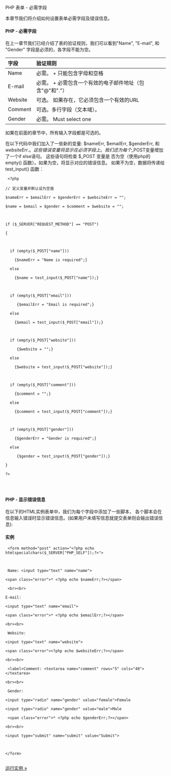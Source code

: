  PHP 表单 - 必需字段
 
本章节我们将介绍如何设置表单必需字段及错误信息。

 

#### PHP - 必需字段

 在上一章节我们已经介绍了表的验证规则，我们可以看到"Name", "E-mail", 和 "Gender" 字段是必须的，各字段不能为空。

 

|字段|验证规则|
|:--|:--|
|Name|必需。 + 只能包含字母和空格|
|E-mail|必需。 + 必需包含一个有效的电子邮件地址（包含"@"和"."）|
|Website|可选。 如果存在，它必须包含一个有效的URL|
|Comment|可选。多行字段（文本域）。|
|Gender|必需。 Must select one|

如果在前面的章节中，所有输入字段都是可选的。 

 在以下代码中我们加入了一些新的变量: $nameErr, $emailErr, $genderErr, 和 $websiteErr.。这些错误变量将显示在必须字段上。 我们还为每个$_POST变量增加了一个if else语句。 这些语句将检查 $_POST 变量是 否为空（使用php的 empty() 函数）。如果为空，将显示对应的错误信息。 如果不为空，数据将传递给test_input() 函数：

 
```
 <?php

// 定义变量并默认设为空值

$nameErr = $emailErr = $genderErr = $websiteErr = "";

$name = $email = $gender = $comment = $website = "";



if ($_SERVER["REQUEST_METHOD"] == "POST")

{



  if (empty($_POST["name"]))

    {$nameErr = "Name is required";}

  else

    {$name = test_input($_POST["name"]);}



  if (empty($_POST["email"]))

     {$emailErr = "Email is required";}

  else

    {$email = test_input($_POST["email"]);}



  if (empty($_POST["website"]))

     {$website = "";}

  else

    {$website = test_input($_POST["website"]);}



  if (empty($_POST["comment"]))

    {$comment = "";}

  else

    {$comment = test_input($_POST["comment"]);}



  if (empty($_POST["gender"]))

    {$genderErr = "Gender is required";}

  else

     {$gender = test_input($_POST["gender"]);}

}

?>




```
 



#### PHP - 显示错误信息

 在以下的HTML实例表单中，我们为每个字段中添加了一些脚本， 各个脚本会在信息输入错误时显示错误信息。(如果用户未填写信息就提交表单则会输出错误信息):

  
#### 实例

 
```
 <form method="post" action="<?php echo htmlspecialchars($_SERVER["PHP_SELF"]);?>">



 Name: <input type="text" name="name">

<span class="error">* <?php echo $nameErr;?></span>

 <br><br>

E-mail:

<input type="text" name="email">

<span class="error">* <?php echo $emailErr;?></span>

<br><br>

 Website:

<input type="text" name="website">

<span class="error"><?php echo $websiteErr;?></span>

<br><br>

 <label>Comment: <textarea name="comment" rows="5" cols="40"></textarea>

<br><br>

 Gender:

<input type="radio" name="gender" value="female">Female

<input type="radio" name="gender" value="male">Male

 <span class="error">* <?php echo $genderErr;?></span>

<br><br>

<input type="submit" name="submit" value="Submit"> 



</form> 


```
 

[运行实例 »](http://www.w3cschool.cc/try/showphp.php?filename=demo_form_validation_required) 

 

